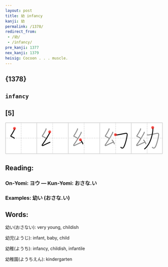 ```yaml
---
layout: post
title: 幼 infancy
kanji: 幼
permalink: /1378/
redirect_from:
 - /幼/
 - /infancy/
pre_kanji: 1377
nex_kanji: 1379
heisig: Cocoon . . . muscle.
---
```


## {1378}

## `infancy`

## [5]

<div class="stroke"><img src="../images/E5B9BC.png" /></div>

## Reading:

### On-Yomi: ヨウ &mdash; Kun-Yomi: おさな.い

### Examples: 幼い (おさな.い)

## Words:

幼い(おさない): very young, childish

幼児(ようじ): infant, baby, child

幼稚(ようち): infancy, childish, infantile

幼稚園(ようちえん): kindergarten
